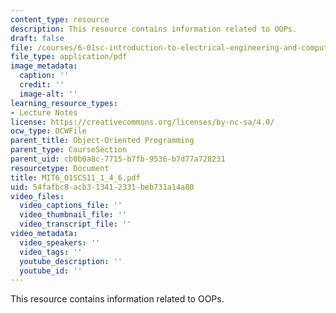 ```yaml
---
content_type: resource
description: This resource contains information related to OOPs.
draft: false
file: /courses/6-01sc-introduction-to-electrical-engineering-and-computer-science-i-spring-2011/54fafbc8acb313412331beb731a14a80_MIT6_01SCS11_1_4_6.pdf
file_type: application/pdf
image_metadata:
  caption: ''
  credit: ''
  image-alt: ''
learning_resource_types:
- Lecture Notes
license: https://creativecommons.org/licenses/by-nc-sa/4.0/
ocw_type: OCWFile
parent_title: Object-Oriented Programming
parent_type: CourseSection
parent_uid: cb0b0a8c-7715-b7fb-9536-b7d77a728231
resourcetype: Document
title: MIT6_01SCS11_1_4_6.pdf
uid: 54fafbc8-acb3-1341-2331-beb731a14a80
video_files:
  video_captions_file: ''
  video_thumbnail_file: ''
  video_transcript_file: ''
video_metadata:
  video_speakers: ''
  video_tags: ''
  youtube_description: ''
  youtube_id: ''
---
```

This resource contains information related to OOPs.